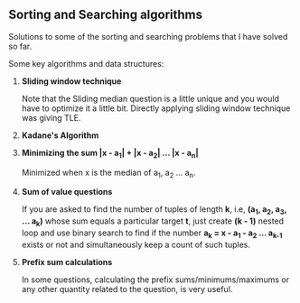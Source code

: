 ## Sorting and Searching algorithms

Solutions to some of the sorting and searching problems that I have solved so far.

Some key algorithms and data structures:

1. **Sliding window technique**
    
     Note that the Sliding median question is a little unique and you would have to optimize it a little bit. Directly applying sliding window technique was giving TLE.
  
2. **Kadane's Algorithm**

3. **Minimizing the sum |x - a<sub>1</sub>| + |x - a<sub>2</sub>| ... |x - a<sub>n</sub>|**

     Minimized when x is the median of a<sub>1</sub>, a<sub>2</sub> ... a<sub>n</sub>.

4. **Sum of value questions**

     If you are asked to find the number of tuples of length **k**, i.e, **(a<sub>1</sub>, a<sub>2</sub>, a<sub>3</sub>, ... a<sub>k</sub>)** whose sum equals a particular target **t**, just create **(k - 1)** nested loop and use binary search to find if the number **a<sub>k</sub> = x - a<sub>1</sub> - a<sub>2</sub> ... a<sub>k-1</sub>** exists or not and simultaneously keep a count of such tuples.
  

5. **Prefix sum calculations**

     In some questions, calculating the prefix sums/minimums/maximums or any other quantity related to the question, is very useful.
